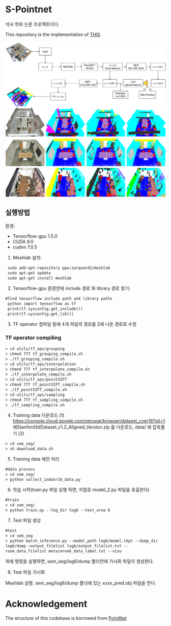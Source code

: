 # S-Pointnet

석사 학위 논문 프로젝트이다.

This repository is the implementation of [THIS](http://www.riss.kr/link?id=T15511783) 

![architecture](pic/architecture.png)
![result](pic/result.png)

## 실행방법 
환경:

- Tensorflow-gpu 1.5.0  
- CUDA 9.0  
- cudnn 7.0.5


1.	Meshlab 설치: 
```
 sudo add-apt-repository ppa:zarquon42/meshlab
 sudo apt-get update
 sudo apt-get install meshlab
```
2.	Tensorflow-gpu 환경안에 include 경로 와 library 경로 찾기:
```
#find tensorflow include path and library paths
 python import tensorflow as tf
 print(tf.sysconfig.get_include())
 print(tf.sysconfig.get_lib())
```
3.	TF operator 컴파일
밑에 4개 파일의 경로를 2에 나온 경로로 수정

### TF operator compiling
```
> cd utils/tf_ops/grouping
> chmod 777 tf_grouping_compile.sh
> ./tf_grouping_compile.sh
> cd utils/tf_ops/interpolation 
> chmod 777 tf_interpolate_compile.sh 
> ./tf_interpolate_compile.sh 
> cd utils/tf_ops/pointSIFT 
> chmod 777 tf_pointSIFT_compile.sh 
> ./tf_pointSIFT_compile.sh 
> cd utils/tf_ops/sampling 
> chmod 777 tf_sampling_compile.sh 
> ./tf_sampling_compile.sh
```
4.	Training data 다운로드
(1)	https://console.cloud.google.com/storage/browser/dataset_cvpr16?pli=1 에Stanford3dDataset_v1.2_Aligned_Version.zip 를 다운로드, data/ 에 압축풀기
(2)	
```
> cd sem_seg/
> sh download_data.sh
```
5.	Training data 예전 처리
```
#data process
> cd sem_seg/
> python collect_indoor3d_data.py
```
6.	학습 시작(train.py 파일 실행 하면, 저절로 model_2.py 파일을 호출한다)
```
#train
> cd sem_seg/ 
> python train.py --log_dir log6 --test_area 6
```
7.	Test 파일 생성
```
#test
> cd sem_seg
> python batch_inference.py --model_path log6/model.ckpt --dump_dir log6/dump –output_filelist log6/output_filelist.txt --room_data_filelist meta/area6_data_label.txt --visu
``` 
위에 명령을 실행하면, sem_seg/log6/dump 폴더안에 가시화 파일이 생성한다.

8.	Test 파일 가시화

Meshlab 실행.
sem_seg/log6/dump 폴더에 있는 xxxx_pred.obj 파일을 연다.

# Acknowledgement
The structure of this codebase is borrowed from [PointNet](https://github.com/charlesq34/pointnet)
